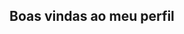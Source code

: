 ## Boas vindas ao meu perfil

<!--
**meu nome e Julia Santos

- Estou estudando no Alura
- Estou me desenvolvendo na linguagem JavaScript
- Utilizo esse espaço para minha organização e compartilhamento dos meu projetos desenvolvidos

## Voce pode entrar em contatao comigo
00001096291204sp@al.educacao.sp.gov.br
